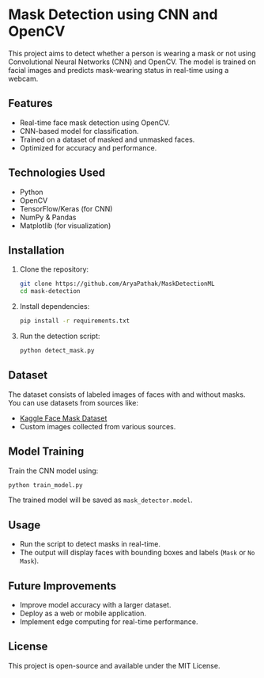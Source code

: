 

# Mask Detection using CNN and OpenCV

This project aims to detect whether a person is wearing a mask or not
using Convolutional Neural Networks (CNN) and OpenCV.
The model is trained on facial images and predicts mask-wearing status in
real-time using a webcam.

## Features
- Real-time face mask detection using OpenCV.
- CNN-based model for classification.
- Trained on a dataset of masked and unmasked faces.
- Optimized for accuracy and performance.

## Technologies Used
- Python
- OpenCV
- TensorFlow/Keras (for CNN)
- NumPy & Pandas
- Matplotlib (for visualization)

## Installation

1. Clone the repository:
   ```sh
   git clone https://github.com/AryaPathak/MaskDetectionML
   cd mask-detection
   ```

2. Install dependencies:
   ```sh
   pip install -r requirements.txt
   ```

3. Run the detection script:
   ```sh
   python detect_mask.py
   ```

## Dataset
The dataset consists of labeled images of faces with and without masks. You can use datasets from sources like:
- [Kaggle Face Mask Dataset](https://www.kaggle.com/)
- Custom images collected from various sources.

## Model Training
Train the CNN model using:
```sh
python train_model.py
```
The trained model will be saved as `mask_detector.model`.

## Usage
- Run the script to detect masks in real-time.
- The output will display faces with bounding boxes and labels (`Mask` or `No Mask`).

## Future Improvements
- Improve model accuracy with a larger dataset.
- Deploy as a web or mobile application.
- Implement edge computing for real-time performance.

## License
This project is open-source and available under the MIT License.


```
